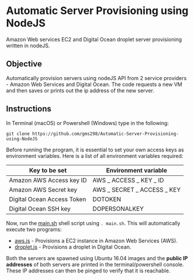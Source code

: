 # Automatic Server Provisioning using NodeJS

Amazon Web services EC2 and Digital Ocean droplet server provisioning written in nodeJS.

## Objective 

Automatically provision servers using nodeJS API from 2 service providers - Amazon Web Services and Digital Ocean. The code requests a new VM and then saves or prints out the ip address of the new server.

## Instructions

In Terminal (macOS) or Powershell (Windows) type in the following:

`git clone https://github.com/gms298/Automatic-Server-Provisioning-using-NodeJS`

Before running the program, it is essential to set your own access keys as environment variables. Here is a list of all environment variables required: 

Key to be set  | Environment variable
-------------  | -------------
 Amazon AWS Access key ID | AWS _ ACCESS _ KEY _ ID
 Amazon AWS Secret key | AWS _ SECRET _ ACCESS _ KEY
 Digital Ocean Access Token| DOTOKEN
 Digital Ocean SSH key| DOPERSONALKEY

Now, run the [main.sh](https://github.com/gms298/Automatic-Server-Provisioning-using-NodeJS/blob/master/main.sh) shell script using `. main.sh`. This will automatically execute two programs:

* [aws.js](https://github.com/gms298/Automatic-Server-Provisioning-using-NodeJS/blob/master/aws.js) - Provisions a EC2 instance in Amazon Web Services (AWS).
* [droplet.js](https://github.com/gms298/Automatic-Server-Provisioning-using-NodeJS/blob/master/droplet.js) - Provisions a droplet in Digital Ocean.

Both the servers are spawned using Ubuntu 16.04 images and the **public IP addresses** of both servers are printed in the terminal/powershell console. 
These IP addresses can then be pinged to verify that it is reachable.
